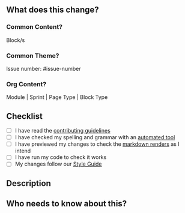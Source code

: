 ## What does this change?

### Common Content?

Block/s

### Common Theme?

Issue number: #issue-number

### Org Content?

Module | Sprint | Page Type | Block Type

## Checklist

- [ ] I have read the [contributing guidelines](CONTRIBUTING.MD)
- [ ] I have checked my spelling and grammar with an [automated tool](https://www.grammarly.com/grammar-check)
- [ ] I have previewed my changes to check the [markdown renders](https://docs.github.com/en/get-started/writing-on-github/getting-started-with-writing-and-formatting-on-github/basic-writing-and-formatting-syntax) as I intend
- [ ] I have run my code to check it works
- [ ] My changes follow our [Style Guide](https://curriculum.codeyourfuture.io/guides/code-style-guide)

## Description

<!-- Add a description of what your PR changes here -->

## Who needs to know about this?

<!-- Tag anyone who might want to be notified about this PR -->
